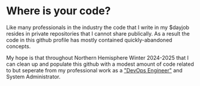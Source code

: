 # Where is your code?
Like many professionals in the industry the code that I write in my $dayjob resides in private repositories that I cannot share publically. As a result the code in this github profile has mostly contained quickly-abandoned concepts.

My hope is that throughout Northern Hemisphere Winter 2024-2025 that I can clean up and populate this github with a modest amount of code related to but seperate from my professional work as a ["DevOps Engineer"](https://opensource.com/article/19/9/counterintuitive-takeaways-devopsdays) and System Administrator.